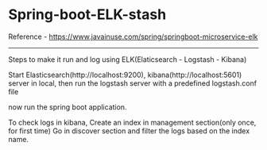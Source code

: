 # Spring-boot-ELK-stash

Reference - https://www.javainuse.com/spring/springboot-microservice-elk

---------
Steps to make it run and log using ELK(Elaticsearch - Logstash - Kibana)

Start Elasticsearch(http://localhost:9200), kibana(http://localhost:5601) server in local,
then run the logstash server with a predefined logstash.conf file

now run the spring boot application.

To check logs in kibana,
Create an index in management section(only once, for first time)
Go in discover section and filter the logs based on the index name.
